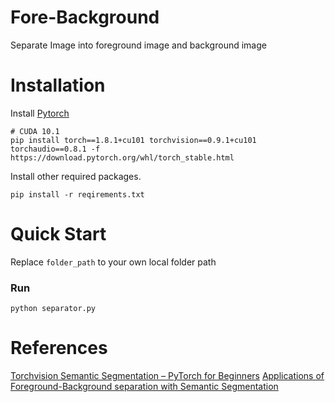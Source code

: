 # Fore-Background
Separate Image into foreground image and background image

# Installation
Install [Pytorch](https://pytorch.org/get-started/previous-versions/)
```
# CUDA 10.1
pip install torch==1.8.1+cu101 torchvision==0.9.1+cu101 torchaudio==0.8.1 -f https://download.pytorch.org/whl/torch_stable.html
```
Install other required packages.
```
pip install -r reqirements.txt
```

# Quick Start
Replace `folder_path` to your own local folder path
### Run
```
python separator.py
```

# References
[Torchvision Semantic Segmentation – PyTorch for Beginners](https://learnopencv.com/pytorch-for-beginners-semantic-segmentation-using-torchvision/)
[Applications of Foreground-Background separation with Semantic Segmentation](https://learnopencv.com/applications-of-foreground-background-separation-with-semantic-segmentation/)


